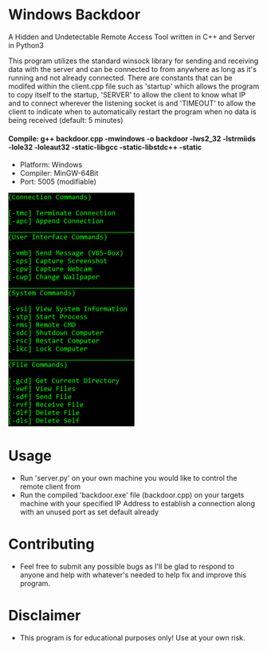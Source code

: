 # Windows Backdoor
A Hidden and Undetectable Remote Access Tool written in C++ and Server in Python3

This program utilizes the standard winsock library for sending and receiving data with the server and can be connected to from anywhere as long as it's running and not already connected. There are constants that can be modifed within the client.cpp file such as 'startup' which allows the program to copy itself to the startup, 'SERVER' to allow the client to know what IP and to connect wherever the listening socket is and 'TIMEOUT' to allow the client to indicate when to automatically restart the program when no data is being received (default: 5 minutes)

#### Compile: g++ backdoor.cpp -mwindows -o backdoor -lws2_32 -lstrmiids -lole32 -loleaut32 -static-libgcc -static-libstdc++ -static
-  Platform: Windows
-  Compiler: MinGW-64Bit
-  Port: 5005 (modifiable)

![](commands.png)
# Usage
- Run 'server.py' on your own machine you would like to control the remote client from
- Run the compiled 'backdoor.exe' file (backdoor.cpp) on your targets machine with your specified IP Address to establish a connection along with an unused port as set default already

# Contributing
- Feel free to submit any possible bugs as I'll be glad to respond to anyone and help with whatever's needed to help fix and improve this program.

# Disclaimer
- This program is for educational purposes only! Use at your own risk.
